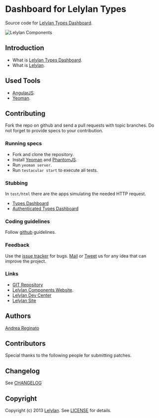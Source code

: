 # Dashboard for Lelylan Types

Source code for [Lelylan Types Dashboard](http://t.lelylan.com).

![Lelylan Components](http://i.imgur.com/JXdOqSF.png)

## Introduction

* What is [Lelylan Types Dashboard](http://t.lelylan.com).
* What is [Lelylan](http://lelylan.com).


## Used Tools

* [AngularJS](http://angularjs.org/).
* [Yeoman](http://yeoman.io).


## Contributing

Fork the repo on github and send a pull requests with topic branches.
Do not forget to provide specs to your contribution.


### Running specs

* Fork and clone the repository.
* Install [Yeoman](http://yeoman.io) and [PhantomJS](http://phantomjs.org/).
* Run `yeoman server`.
* Run `testacular start` to execute all tests.

### Stubbing

In `test/html` there are the apps simulating the needed HTTP request.

* [Types Dashboard](http://localhost:3100/html/index.html)
* [Authenticated Types Dashboard](http://localhost:3100/html/index.html#access_token=token&token_type=bearer&expires_in=7200&state=state5c6007a2/mocks/index.html)

### Coding guidelines

Follow [github](https://github.com/styleguide/) guidelines.


### Feedback

Use the [issue tracker](http://github.com/lelylan/types-dashboard-ng/issues) for bugs.
[Mail](mailto:touch@lelylan.com) or [Tweet](http://twitter.com/lelylan) us for any idea that can improve the project.


### Links

* [GIT Repository](http://github.com/lelylan/types-dashboar-ngd)
* [Lelylan Components Website](http://lelylan.github.com/types-dashboard-ng).
* [Lelylan Dev Center](http://dev.lelylan.com)
* [Lelylan Site](http://lelylan.com)


## Authors

[Andrea Reginato](http://twitter.com/andreareginato)


## Contributors

Special thanks to the following people for submitting patches.


## Changelog

See [CHANGELOG](https://github.com/lelylan/types-dashboard-ng/blob/master/CHANGELOG.md)


## Copyright

Copyright (c) 2013 [Lelylan](http://lelylan.com).
See [LICENSE](https://github.com/lelylan/types-dashboard-ng/blob/master/LICENSE.md) for details.
